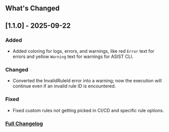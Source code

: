 ## What's Changed

## \[1.1.0\] \- 2025-09-22

### Added

* Added coloring for logs, errors, and warnings, like red `Error` text for errors and yellow `Warning` text for warnings for ASIST CLI.

### Changed

* Converted the InvalidRuleId error into a warning; now the execution will continue even if an invalid rule ID is encountered.

### Fixed

* Fixed custom rules not getting picked in CI/CD and specific rule options.

### [Full Changelog](https://github.com/certinia/asist/blob/main/changelog.md)